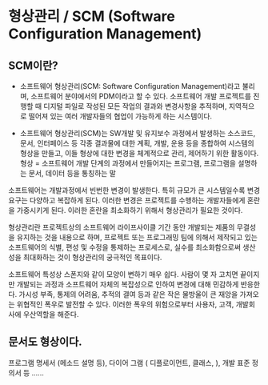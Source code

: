 # 형상관리 / SCM (Software Configuration Management)

## SCM이란?



* 소프트웨어 형상관리(SCM: Software Configuration Management)라고 불리며, 소프트웨어 분야에서의 PDM이라고 할 수 있다. 소프트웨어 개발 프로젝트를 진행할 때 디지털 파일로 작성된 모든 작업의 결과와 변경사항을 추적하며, 지역적으로 떨어져 있는 여러 개발자들의 협업이 가능하게 하는 시스템이다.
 
 
* 소프트웨어 형상관리(SCM)는 SW개발 및 유지보수 과정에서 발생하는 소스코드, 문서, 인터페이스 등 각종 결과물에 대한 계획, 개발, 운용 등을 종합하여 시스템의 형상을 만들고, 이들 형상에 대한 변경을 체계적으로 관리, 제어하기 위한 활동이다.
	형상 = 소프트웨어 개발 단계의 과정에서 만들어지는 프로그램, 프로그램을 설명하는 문서, 데이터 등을 통칭하는 말

소프트웨어는 개발과정에서 빈번한 변경이 발생한다. 특히 규모가 큰 시스템일수록 변경요구는 다양하고 복잡하게 된다. 
이러한 변경은 프로젝트를 수행하는 개발자들에게 혼란을 가중시키게 된다. 이러한 혼란을 최소화하기 위해서 형상관리가 필요한 것이다.

형상관리란 프로젝트상의 소프트웨어 라이프사이클 기간 동안 개발되는 제품의 무결성을 유지하는 것을 내용으로 하며,
프로젝트  또는 프로그래밍 팀에 의해서 제작되고 있는 소프트웨어의 식별, 편성 및 수정을
통제하는 프로세스로, 실수를 최소화함으로써 생산성을 최대화하는 것이 형상관리의 궁극적인 목표이다. 

소프트웨어 특성상 스폰지와 같이 모양이 변하기 매우 쉽다. 사람이 몇 자 고치면 끝이지만 개발되는
과정과 소프트웨어 자체의 복잡성으로 인하여 변경에 대해 민감하게 반응한다.
가시성 부족, 통제의 어려움, 추적의 결여 등과 같은 작은 물방울이 큰 재앙을 가져오는 위협적인 폭우로
발전할 수 있다. 이러한 폭우의 위험으로부터 사용자, 고객, 개발회사에 우산역할을 해준다.

## 문서도 형상이다.

프로그램 명세서 (메소드 설명 등), 다이어 그램 ( 디플로이먼트, 클래스, ), 개발 표준 정의서 등 ......